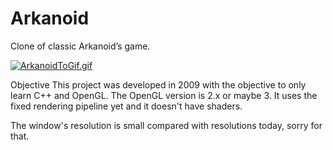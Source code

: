 # Arkanoid
Clone of classic Arkanoid’s game.

[![ArkanoidToGif.gif](https://s1.gifyu.com/images/ArkanoidToGif.gif)](https://gifyu.com/image/SwjMf)

Objective
This project was developed in 2009 with the objective to only learn C++ and OpenGL. The OpenGL version is 2.x or maybe 3. It uses the fixed rendering pipeline yet and it doesn't have shaders.

The window's resolution is small compared with resolutions today, sorry for that.

